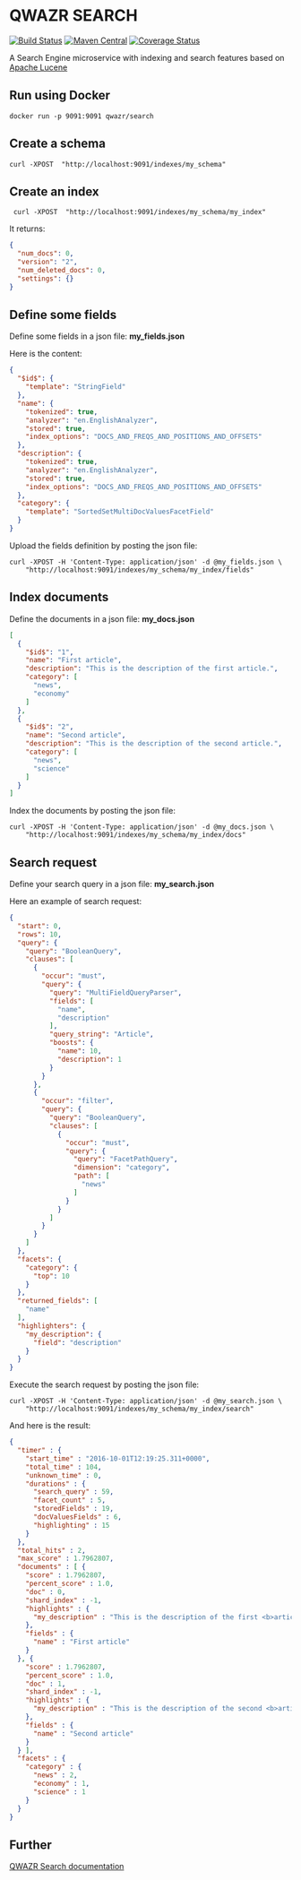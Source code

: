 QWAZR SEARCH
============

[![Build Status](https://travis-ci.org/qwazr/search.svg?branch=master)](https://travis-ci.org/qwazr/search)
[![Maven Central](https://maven-badges.herokuapp.com/maven-central/com.qwazr/qwazr-search/badge.svg)](https://maven-badges.herokuapp.com/maven-central/com.qwazr/qwazr-search)
[![Coverage Status](https://coveralls.io/repos/github/qwazr/search/badge.svg?branch=master)](https://coveralls.io/github/qwazr/search?branch=master)

A Search Engine microservice with indexing and search features based on
[Apache Lucene](https://lucene.apache.org/core/)

## Run using Docker

    docker run -p 9091:9091 qwazr/search
    

## Create a schema

    curl -XPOST  "http://localhost:9091/indexes/my_schema"

## Create an index

     curl -XPOST  "http://localhost:9091/indexes/my_schema/my_index"
  
It returns:

```json
{
  "num_docs": 0,
  "version": "2",
  "num_deleted_docs": 0,
  "settings": {}
}
```

## Define some fields

Define some fields in a json file: **my_fields.json**
 
Here is the content:

```json
{
  "$id$": {
    "template": "StringField"
  },
  "name": {
    "tokenized": true,
    "analyzer": "en.EnglishAnalyzer",
    "stored": true,
    "index_options": "DOCS_AND_FREQS_AND_POSITIONS_AND_OFFSETS"
  },
  "description": {
    "tokenized": true,
    "analyzer": "en.EnglishAnalyzer",
    "stored": true,
    "index_options": "DOCS_AND_FREQS_AND_POSITIONS_AND_OFFSETS"
  },
  "category": {
    "template": "SortedSetMultiDocValuesFacetField"
  }
}
```

Upload the fields definition by posting the json file:

    curl -XPOST -H 'Content-Type: application/json' -d @my_fields.json \
        "http://localhost:9091/indexes/my_schema/my_index/fields"
        
## Index documents

Define the documents in a json file: **my_docs.json**

```json
[
  {
    "$id$": "1",
    "name": "First article",
    "description": "This is the description of the first article.",
    "category": [
      "news",
      "economy"
    ]
  },
  {
    "$id$": "2",
    "name": "Second article",
    "description": "This is the description of the second article.",
    "category": [
      "news",
      "science"
    ]
  }
]
```

Index the documents by posting the json file:

    curl -XPOST -H 'Content-Type: application/json' -d @my_docs.json \
        "http://localhost:9091/indexes/my_schema/my_index/docs"
        
## Search request

Define your search query in a json file: **my_search.json**

Here an example of search request:

```json
{
  "start": 0,
  "rows": 10,
  "query": {
    "query": "BooleanQuery",
    "clauses": [
      {
        "occur": "must",
        "query": {
          "query": "MultiFieldQueryParser",
          "fields": [
            "name",
            "description"
          ],
          "query_string": "Article",
          "boosts": {
            "name": 10,
            "description": 1
          }
        }
      },
      {
        "occur": "filter",
        "query": {
          "query": "BooleanQuery",
          "clauses": [
            {
              "occur": "must",
              "query": {
                "query": "FacetPathQuery",
                "dimension": "category",
                "path": [
                  "news"
                ]
              }
            }
          ]
        }
      }
    ]
  },
  "facets": {
    "category": {
      "top": 10
    }
  },
  "returned_fields": [
    "name"
  ],
  "highlighters": {
    "my_description": {
      "field": "description"
    }
  }
}
```

Execute the search request by posting the json file:

    curl -XPOST -H 'Content-Type: application/json' -d @my_search.json \
        "http://localhost:9091/indexes/my_schema/my_index/search"
    
And here is the result:

```json
{
  "timer" : {
    "start_time" : "2016-10-01T12:19:25.311+0000",
    "total_time" : 104,
    "unknown_time" : 0,
    "durations" : {
      "search_query" : 59,
      "facet_count" : 5,
      "storedFields" : 19,
      "docValuesFields" : 6,
      "highlighting" : 15
    }
  },
  "total_hits" : 2,
  "max_score" : 1.7962807,
  "documents" : [ {
    "score" : 1.7962807,
    "percent_score" : 1.0,
    "doc" : 0,
    "shard_index" : -1,
    "highlights" : {
      "my_description" : "This is the description of the first <b>article</b>."
    },
    "fields" : {
      "name" : "First article"
    }
  }, {
    "score" : 1.7962807,
    "percent_score" : 1.0,
    "doc" : 1,
    "shard_index" : -1,
    "highlights" : {
      "my_description" : "This is the description of the second <b>article</b>."
    },
    "fields" : {
      "name" : "Second article"
    }
  } ],
  "facets" : {
    "category" : {
      "news" : 2,
      "economy" : 1,
      "science" : 1
    }
  }
}
```

## Further

[QWAZR Search documentation](http://www.qwazr.com/search)